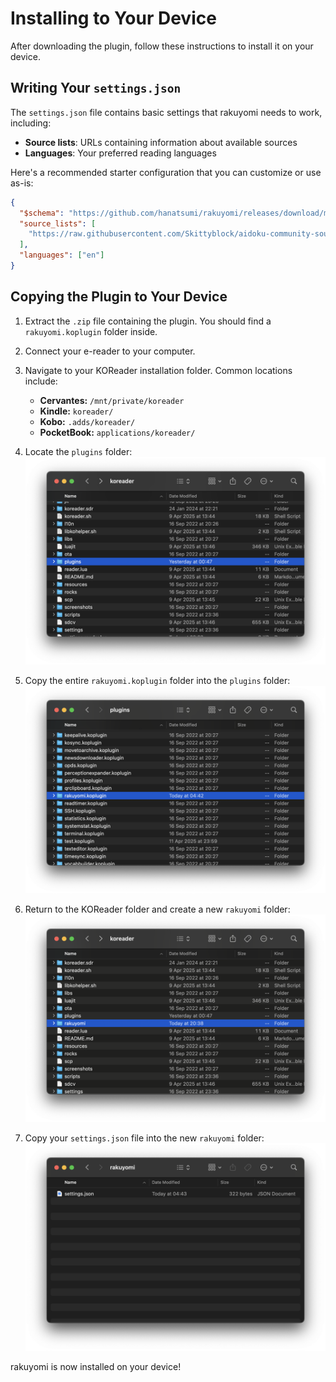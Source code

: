 # Installing to Your Device

After downloading the plugin, follow these instructions to install it on your device.

## Writing Your `settings.json`

The `settings.json` file contains basic settings that rakuyomi needs to work, including:
- **Source lists**: URLs containing information about available sources
- **Languages**: Your preferred reading languages

Here's a recommended starter configuration that you can customize or use as-is:

```json,downloadable:settings.json
{
  "$schema": "https://github.com/hanatsumi/rakuyomi/releases/download/main/settings.schema.json",
  "source_lists": [
    "https://raw.githubusercontent.com/Skittyblock/aidoku-community-sources/refs/heads/gh-pages/index.min.json"
  ],
  "languages": ["en"]
}
```

## Copying the Plugin to Your Device

1. Extract the `.zip` file containing the plugin. You should find a `rakuyomi.koplugin` folder inside.
2. Connect your e-reader to your computer.
3. Navigate to your KOReader installation folder. Common locations include:
   - **Cervantes:** `/mnt/private/koreader`
   - **Kindle:** `koreader/`
   - **Kobo:** `.adds/koreader/`
   - **PocketBook:** `applications/koreader/`

4. Locate the `plugins` folder:
![koreader folder](./images/koreader-folder.png)

5. Copy the entire `rakuyomi.koplugin` folder into the `plugins` folder:
![plugins folder](./images/plugins-folder.png)

6. Return to the KOReader folder and create a new `rakuyomi` folder:
![rakuyomi folder](./images/rakuyomi-folder.png)

7. Copy your `settings.json` file into the new `rakuyomi` folder:
![settings file](./images/settings-file.png)

rakuyomi is now installed on your device!